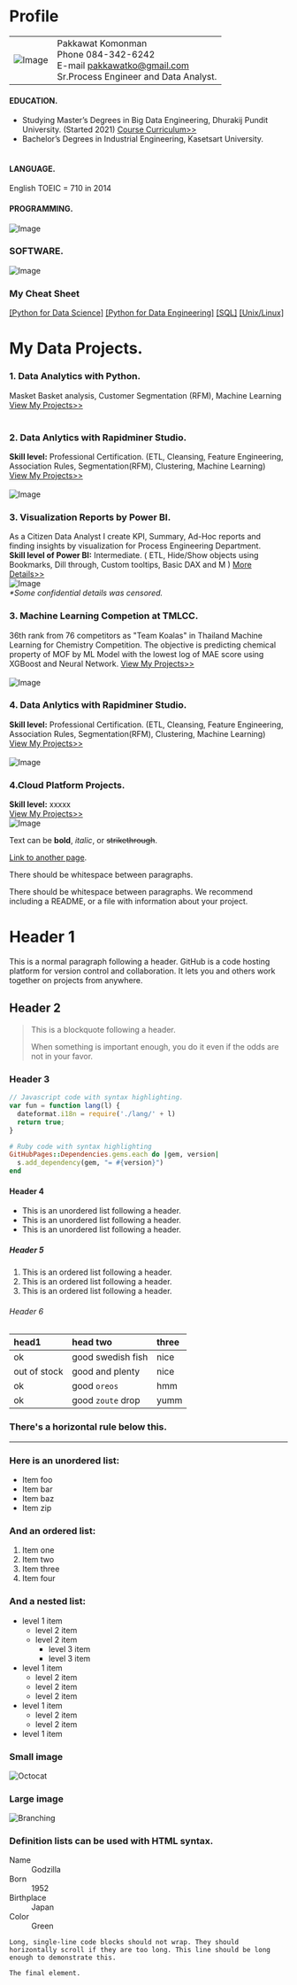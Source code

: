 # Profile
|  |      |
|  -  | ------------ |
|![Image](https://github.com/Pakkawatk/portfolio/blob/gh-pages/img/logo.png?raw=true)|Pakkawat Komonman<br />Phone 084-342-6242<br />E-mail pakkawatko@gmail.com<br /> Sr.Process Engineer and Data Analyst.<br />|

#### EDUCATION.<br /> 
- Studying Master’s Degrees in Big Data Engineering, Dhurakij Pundit University. (Started 2021) [Course Curriculum>>](https://cite.dpu.ac.th/bigdata/master-bigdata/structure-bigdata.html)<br />
- Bachelor’s Degrees in Industrial Engineering, Kasetsart University.<br /><br />

#### LANGUAGE.<br />
English TOEIC = 710 in 2014<br />

#### PROGRAMMING.<br />
![Image](https://github.com/Pakkawatk/portfolio/blob/gh-pages/img/prog.png?raw=true)<br />

### SOFTWARE.<br />
![Image](https://github.com/Pakkawatk/portfolio/blob/gh-pages/img/sw.png?raw=true)<br />

### My Cheat Sheet
[[Python for Data Science]](https://cite.dpu.ac.th/bigdata/master-bigdata/structure-bigdata.html)
[[Python for Data Engineering]](https://cite.dpu.ac.th/bigdata/master-bigdata/structure-bigdata.html)
[[SQL]](https://cite.dpu.ac.th/bigdata/master-bigdata/structure-bigdata.html)
[[Unix/Linux]](https://pakkawatk.github.io/portfolio/cc_unix)

# My Data Projects.<br />

### 1. Data Analytics with Python.<br /> 
Masket Basket analysis, Customer Segmentation (RFM), Machine Learning<br />
[View My Projects>>](https://pakkawatk.github.io/portfolio/pythonprojects)<br /><br />

### 2. Data Anlytics with Rapidminer Studio.<br />
**Skill level:** Professional Certification. (ETL, Cleansing, Feature Engineering, Association Rules, Segmentation(RFM), Clustering, Machine Learning)<br />
 [View My Projects>>](https://pakkawatk.github.io/portfolio/rapmprojects)<br /><br />
![Image](https://github.com/Pakkawatk/portfolio/blob/gh-pages/img/rapid1.PNG?raw=true)<br />

### 3. Visualization Reports by Power BI.<br /> 
As a Citizen Data Analyst I create KPI, Summary, Ad-Hoc reports and finding insights by visualization for Process Engineering Department.<br />
**Skill level of Power BI:** Intermediate. ( ETL, Hide/Show objects using Bookmarks, Dill through, Custom tooltips, Basic DAX and M ) [More Details>>](https://cite.dpu.ac.th/bigdata/master-bigdata/structure-bigdata.html)<br />
![Image](https://github.com/Pakkawatk/portfolio/blob/gh-pages/img/pbi.png?raw=true)<br />
_*Some confidential details was censored._<br />


### 3. Machine Learning Competion at TMLCC.<br />
36th rank from 76 competitors as "Team Koalas" in Thailand Machine Learning for Chemistry Competition. The objective is predicting chemical property of MOF by ML Model with the lowest log of MAE score using XGBoost and Neural Network. [View My Projects>>](https://cite.dpu.ac.th/bigdata/master-bigdata/structure-bigdata.html)<br /><br />
![Image](https://github.com/Pakkawatk/portfolio/blob/gh-pages/img/tmlcc.PNG?raw=true)<br />

### 4. Data Anlytics with Rapidminer Studio.<br />
**Skill level:** Professional Certification. (ETL, Cleansing, Feature Engineering, Association Rules, Segmentation(RFM), Clustering, Machine Learning)<br />
 [View My Projects>>](https://pakkawatk.github.io/portfolio/rapmprojects)<br /><br />
![Image](https://github.com/Pakkawatk/portfolio/blob/gh-pages/img/rapid1.PNG?raw=true)<br />

### 4.Cloud Platform Projects.<br />
**Skill level:** xxxxx<br /> [View My Projects>>](https://pakkawatk.github.io/portfolio/rapmprojects)<br />
![Image](https://github.com/Pakkawatk/portfolio/blob/gh-pages/img/rapid1.PNG?raw=true)<br />

Text can be **bold**, _italic_, or ~~strikethrough~~.

[Link to another page](./another-page.html).

There should be whitespace between paragraphs.

There should be whitespace between paragraphs. We recommend including a README, or a file with information about your project.

# Header 1

This is a normal paragraph following a header. GitHub is a code hosting platform for version control and collaboration. It lets you and others work together on projects from anywhere.

## Header 2

> This is a blockquote following a header.
>
> When something is important enough, you do it even if the odds are not in your favor.

### Header 3

```js
// Javascript code with syntax highlighting.
var fun = function lang(l) {
  dateformat.i18n = require('./lang/' + l)
  return true;
}
```

```ruby
# Ruby code with syntax highlighting
GitHubPages::Dependencies.gems.each do |gem, version|
  s.add_dependency(gem, "= #{version}")
end
```

#### Header 4

*   This is an unordered list following a header.
*   This is an unordered list following a header.
*   This is an unordered list following a header.

##### Header 5

1.  This is an ordered list following a header.
2.  This is an ordered list following a header.
3.  This is an ordered list following a header.

###### Header 6

| head1        | head two          | three |
|:-------------|:------------------|:------|
| ok           | good swedish fish | nice  |
| out of stock | good and plenty   | nice  |
| ok           | good `oreos`      | hmm   |
| ok           | good `zoute` drop | yumm  |

### There's a horizontal rule below this.

* * *

### Here is an unordered list:

*   Item foo
*   Item bar
*   Item baz
*   Item zip

### And an ordered list:

1.  Item one
1.  Item two
1.  Item three
1.  Item four

### And a nested list:

- level 1 item
  - level 2 item
  - level 2 item
    - level 3 item
    - level 3 item
- level 1 item
  - level 2 item
  - level 2 item
  - level 2 item
- level 1 item
  - level 2 item
  - level 2 item
- level 1 item

### Small image

![Octocat](https://github.githubassets.com/images/icons/emoji/octocat.png)

### Large image

![Branching](https://guides.github.com/activities/hello-world/branching.png)


### Definition lists can be used with HTML syntax.

<dl>
<dt>Name</dt>
<dd>Godzilla</dd>
<dt>Born</dt>
<dd>1952</dd>
<dt>Birthplace</dt>
<dd>Japan</dd>
<dt>Color</dt>
<dd>Green</dd>
</dl>

```
Long, single-line code blocks should not wrap. They should horizontally scroll if they are too long. This line should be long enough to demonstrate this.
```

```
The final element.
```
